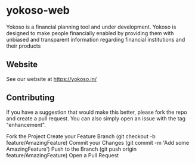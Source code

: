 # yokoso-web

Yokoso is a financial planning tool and under development. Yokoso is designed to make people financially enabled by providing them with unbiased and transparent information regarding financial institutions and their products 

## Website
See our website at https://yokoso.in/

## Contributing
If you have a suggestion that would make this better, please fork the repo and create a pull request. You can also simply open an issue with the tag "enhancement".

Fork the Project
Create your Feature Branch (git checkout -b feature/AmazingFeature)
Commit your Changes (git commit -m 'Add some AmazingFeature')
Push to the Branch (git push origin feature/AmazingFeature)
Open a Pull Request

